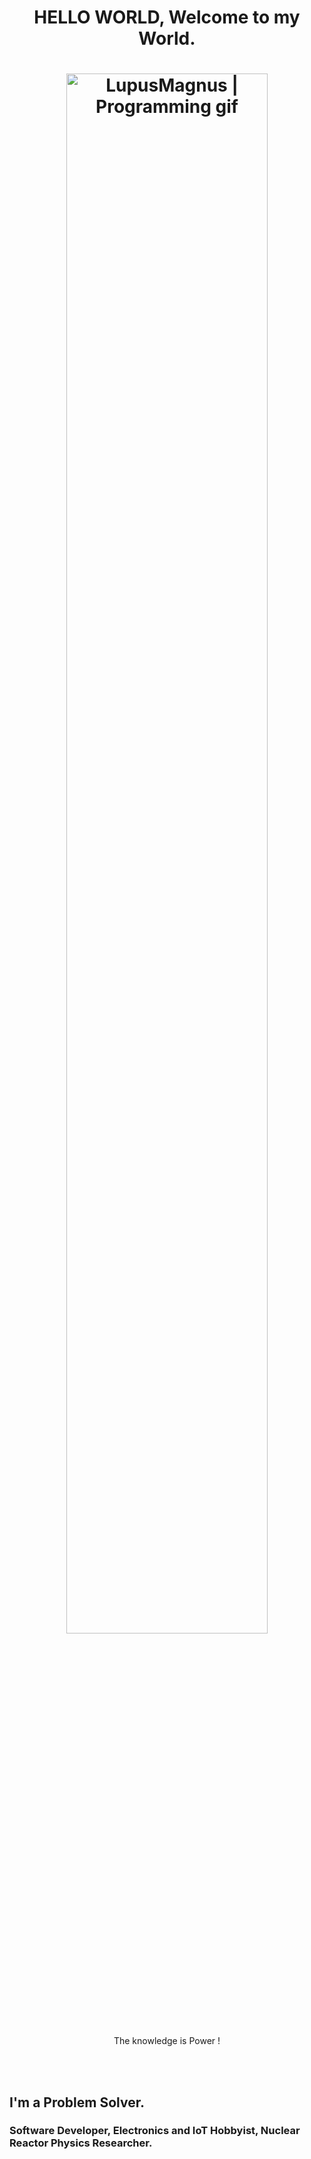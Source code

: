 <h1 align="center">
  HELLO WORLD, Welcome to my World.
</h1>


<h1 align="center">
  <img align="center" width="80%" alt="LupusMagnus | Programming gif" src="https://media2.giphy.com/media/26tn33aiTi1jkl6H6/200.gif" />         
</h1>

<p align="center" height="11px">
    The knowledge is Power !
</p>

<br>
<br>

## I'm a Problem Solver.
###  Software Developer, Electronics and IoT Hobbyist, Nuclear Reactor Physics Researcher.



